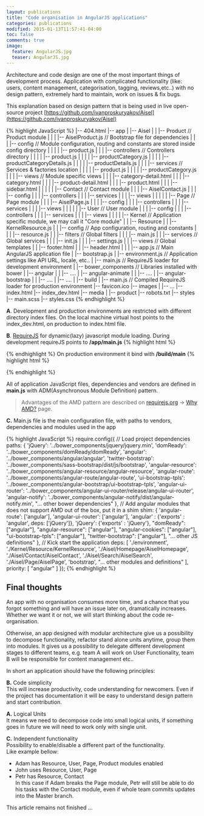 ```yaml
---
layout: publications
title: "Code organisation in AngularJS applications"
categories: publications
modified: 2015-01-13T11:57:41-04:00
toc: false
comments: true
image:
  feature: AngularJS.jpg
  teaser: AngularJS.jpg
---
```

Architecture and code design are one of the most important things of development process.
Application with complicated functionality (like: users, content management,
categorisation, tagging, reviews,etc..) with no design pattern, extremely hard to maintain,
work on issues & fix bugs.

This explanation based on design pattern that is being used in live open-source project [https://github.com/ivanproskuryakov/Aisel](https://github.com/ivanproskuryakov/Aisel)

 {% highlight JavaScript %}
|-- 404.html
|-- app
|   |-- Aisel
|   |   |-- Product // Product module
|   |   |   |-- AiselProduct.js // Bootstrap file for dependencies
|   |   |   |-- config // Module configuration, routing and constants are stored inside config directory
|   |   |   |   |-- product.js
|   |   |   |-- controllers // Controllers directory
|   |   |   |   |-- product.js
|   |   |   |   |-- productCategory.js
|   |   |   |   |-- productCategoryDetails.js
|   |   |   |   |-- productDetails.js
|   |   |   |-- services // Services & factories location
|   |   |   |   |-- product.js
|   |   |   |   |-- productCategory.js
|   |   |   |-- views // Module specific views
|   |   |       |-- category-detail.html
|   |   |       |-- category.html
|   |   |       |-- product-detail.html
|   |   |       |-- product.html
|   |   |       |-- sidebar.html
|   |   |
|   |   |-- Contact // Contact module
|   |   |   |-- AiselContact.js
|   |   |   |-- config
|   |   |   |-- controllers
|   |   |   |-- services
|   |   |   |-- views
|   |   |
|   |   |-- Page // Page module
|   |   |   |-- AiselPage.js
|   |   |   |-- config
|   |   |   |-- controllers
|   |   |   |-- services
|   |   |   |-- views
|   |   |
|   |   |-- User // User module
|   |   |   |-- config
|   |   |   |-- controllers
|   |   |   |-- services
|   |   |   |-- views
|   |   |
|   |-- Kernel // Application specific module, we may call it "Core module"
|   |   |-- Resource
|   |       |-- KernelResource.js
|   |       |-- config // App configuration, routing and constants
|   |       |   |-- resource.js
|   |       |-- filters // Global filters
|   |       |   |-- main.js
|   |       |-- services // Global services
|   |       |   |-- init.js
|   |       |   |-- settings.js
|   |       |-- views // Global templates
|   |           |-- footer.html
|   |           |-- header.html
|   |
|   |-- app.js // Main AngularJS application file
|   |-- bootstrap.js
|   |-- environment.js // Application settings like API URL, locale, etc..
|   |-- main.js // RequireJS loader for development environment
|
|-- bower_components // Libraries installed with bower
|   |-- angular
|   |   |-- ....
|   |-- angular-animate
|   |   |-- ....
|   |-- angular-bootstrap
|   |   |-- ....
|   |-- ....
|
|-- build
|   |-- main.js // Compiled RequireJS loader for production environment
|-- favicon.ico
|-- images
|   |-- ...
|-- index.html
|-- index_dev.html
|-- media
|   |-- product
|-- robots.txt
|-- styles
    |-- main.scss
    |-- styles.css
 {% endhighlight %}

**A**. Development and production environments are restricted with different directory index files.
On the local machine virtual host points to the index_dev.html, on production to index.html file.


**B**. [RequireJS](http://requirejs.org/) for dynamic(lazy) javascript module loading.
During development requireJS points to **/app/main.js**
 {% highlight html %}
 <script data-main="/app/main" src="/bower_components/requirejs/require.js"></script>
 {% endhighlight %}
On production environment it bind with **/build/main**
 {% highlight html %}
 <script data-main="/build/main" src="/bower_components/requirejs/require.js"></script>
 {% endhighlight %}

All of application JavaScript files, dependencies and vendors are defined in **main.js**
with ADM(Asynchronous Module Definition) pattern.

> Advantages of the AMD pattern are described on [requirejs.org](requirejs.org) -> [Why AMD?](http://requirejs.org/docs/whyamd.html) page.

**C.**
Main.js file is the main configuration file, with paths to vendors, dependencies and modules used in the app

 {% highlight JavaScript %}
require.config({
    // Load project dependencies
    paths: {
        'jQuery': '../bower_components/jquery/jquery.min',
        'domReady': '../bower_components/domReady/domReady',
        'angular': '../bower_components/angular/angular',
        'twitter-bootstrap': '../bower_components/sass-bootstrap/dist/js/bootstrap',
        'angular-resource': '../bower_components/angular-resource/angular-resource',
        'angular-route': '../bower_components/angular-route/angular-route',
        'ui-bootstrap-tpls': '../bower_components/angular-bootstrap/ui-bootstrap-tpls',
        'angular-ui-router': '../bower_components/angular-ui-router/release/angular-ui-router',
        'angular-notify': '../bower_components/angular-notify/dist/angular-notify.min',
        "... other bower dependencies"
    },
    // Add angular modules that does not support AMD out of the box, put it in a shim
    shim: {
        'angular-route': ['angular'],
        'angular-ui-router': ['angular'],
        'angular' : {'exports' : 'angular', deps: ['jQuery']},
        'jQuery': {'exports' : 'jQuery'},
        "domReady": ["angular"],
        "angular-resource": ["angular"],
        "angular-cookies": ["angular"],
        "ui-bootstrap-tpls": ["angular"],
        "twitter-bootstrap": ["angular"],
        "... other JS definitions"
    },
    // Kick start the application
    deps: [
        './environment',
        './Kernel/Resource/KernelResource',
        './Aisel/Homepage/AiselHomepage',
        './Aisel/Contact/AiselContact',
        './Aisel/Search/AiselSearch',
        './Aisel/Page/AiselPage',
        'bootstrap',
        "... other modules and definitions"
    ],
    priority: [
        "angular"
    ]
});
 {% endhighlight %}

## Final thoughts
An app with no organisation consumes more time, and a chance that you forgot something and will
have an issue later on, dramatically increases. Whether we want it or not, we will start thinking
about the code re-organisation.

Otherwise, an app designed with modular architecture give us a possibility to decompose functionality,
refactor stand alone units anytime, group them into modules. It gives us a possibility to delegate different
development stages to different teams, e.g. team A will work on User Functionality, team B will be
responsible for content management etc..


In short an application should have the following principles:<br/>

 **B.** Code simplicity<br/>
 This will increase productivity, code understanding for newcomers. Even if the project has documentation
 it will be easy to understand design pattern and start contribution.

 **A.** Logical Units<br/>
 It means we need to decompose code into small logical units,
 if something goes in future we will need to work only with single unit.

 **C.** Independent functionality<br/>
 Possibility to enable/disable a different part of the functionality.<br/>
 Like example bellow:<br/>
  - Adam has Resource, User, Page, Product modules enabled<br/>
  - John uses Resource, User, Page<br/>
  - Petr has Resource, Contact<br/>
 In this case if Adam breaks the Page module, Petr will still be able to do his tasks with the Contact module,
 even if whole team commits updates into the Master branch.

This article remains not finished ...